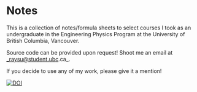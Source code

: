 # Notes

This is a collection of notes/formula sheets to select courses I took as an undergraduate in the Engineering Physics Program at the University of British Columbia, Vancouver. 

Source code can be provided upon request! Shoot me an email at _raysu@student.ubc.ca_.

If you decide to use any of my work, please give it a mention!

[![DOI](https://zenodo.org/badge/322706941.svg)](https://zenodo.org/badge/latestdoi/322706941)
